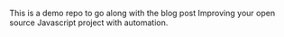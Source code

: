 This is a demo repo to go along with the blog post
Improving your open source Javascript project with automation.
